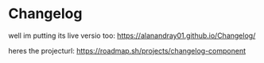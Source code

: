 # Changelog

well im putting its live versio too: https://alanandray01.github.io/Changelog/

heres the projecturl: https://roadmap.sh/projects/changelog-component
